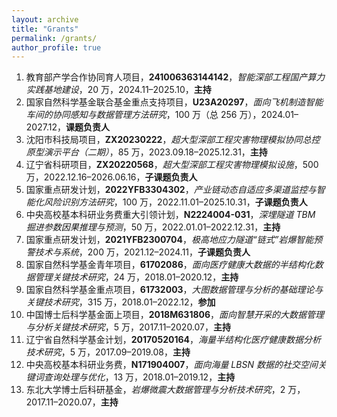 ```yaml
---
layout: archive
title: "Grants"
permalink: /grants/
author_profile: true
---
```


1. 教育部产学合作协同育人项目，**241006363144142**，*智能深部工程国产算力实践基地建设*，20 万，2024.11–2025.10，**主持**
2. 国家自然科学基金联合基金重点支持项目，**U23A20297**，*面向飞机制造智能车间的协同感知与数据管理方法研究*，100 万（总 256 万），2024.01–2027.12，**课题负责人**
3. 沈阳市科技局项目，**ZX20230222**，*超大型深部工程灾害物理模拟协同总控原型演示平台（二期）*，85 万，2023.09.18–2025.12.31，**主持**
4. 辽宁省科研项目，**ZX20220568**，*超大型深部工程灾害物理模拟设施*，500 万，2022.12.16–2026.06.16，**子课题负责人**
5. 国家重点研发计划，**2022YFB3304302**，*产业链动态自适应多渠道监控与智能化风险识别方法研究*，100 万，2022.11.01–2025.10.31，**子课题负责人**
6. 中央高校基本科研业务费重大引领计划，**N2224004-031**，*深埋隧道 TBM 掘进参数因果推理与预测*，50 万，2022.01.01–2022.12.31，**主持**
7. 国家重点研发计划，**2021YFB2300704**，*极高地应力隧道“链式”岩爆智能预警技术与系统*，200 万，2021.12–2024.11，**子课题负责人**
8. 国家自然科学基金青年项目，**61702086**，*面向医疗健康大数据的半结构化数据管理关键技术研究*，24 万，2018.01–2020.12，**主持**
9. 国家自然科学基金重点项目，**61732003**，*大图数据管理与分析的基础理论与关键技术研究*，315 万，2018.01–2022.12，**参加**
10. 中国博士后科学基金面上项目，**2018M631806**，*面向智慧开采的大数据管理与分析关键技术研究*，5 万，2017.11–2020.07，**主持**
11. 辽宁省自然科学基金计划，**20170520164**，*海量半结构化医疗健康数据分析技术研究*，5 万，2017.09–2019.08，**主持**
12. 中央高校基本科研业务费，**N171904007**，*面向海量 LBSN 数据的社交空间关键词查询处理与优化*，13 万，2018.01–2019.12，**主持**
13. 东北大学博士后科研基金，*岩爆微震大数据管理与分析技术研究*，2 万，2017.11–2020.07，**主持**
